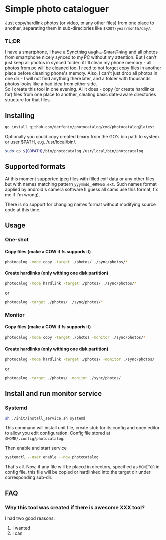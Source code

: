 # Simple photo cataloguer

Just copy/hardlink photos (or video, or any other files) from one place to
another, separating them in sub-directories like `$ROOT/year/month/day/`.

### TL;DR 

I have a smartphone, I have a Syncthing ~~uugh... SmartThing~~ and all photos
from smartphone nicely synced to my PC without my attention. But I can't just
keep all photos in synced folder: if I'll clean my phone memory - all photos 
from pc will be cleaned too. I need to not forget copy files in another 
place before cleaning phone's memory. Also, I can't  just drop all photos in 
one dir - I will not find anything there later, and a folder with thousands 
photos looks like a bad idea from either side.    
So I create this tool in one evening. All it does - copy (or create hardlinks for)
files from one place to another, creating basic date-aware directories
structure for that files.


## Installing
```bash
go install github.com/derfenix/photocatalog/cmd/photocatalog@latest
```
Optionally you could copy created binary from the GO's bin path to 
system or user $PATH, e.g. /usr/local/bin/.
```bash
sudo cp ${GOPATH}/bin/photocatalog /usr/local/bin/photocatalog
```

## Supported formats
At this moment supported jpeg files with filled exif data or any other 
files but with names matching pattern `yyymmdd_HHMMSS.ext`. Such 
names format applied by android's camera software (I guess all cams 
use this format, fix me if I'm wrong).

There is no support for changing names format without modifying  source code 
at this time.

## Usage
### One-shot 
#### Copy files (make a COW if fs supports it)
```bash
photocalog -mode copy -target ./photos/ ./sync/photos/*
```

#### Create hardlinks (only withing one disk partition)
```bash
photocalog -mode hardlink -target ./photos/ ./sync/photos/*
```
or 
```bash
photocalog -target ./photos/ ./sync/photos/*
```

### Monitor
#### Copy files (make a COW if fs supports it)
```bash
photocalog -mode copy -target ./photos -monitor ./sync/photos/*
```

#### Create hardlinks (only withing one disk partition)
```bash
photocalog -mode hardlink -target ./photos/ -monitor ./sync/photos/
```
or 
```bash
photocalog -target ./photos/ -monitor ./sync/photos/
```

## Install and run monitor service

### Systemd
```bash
sh ./init/install_service.sh systemd
```
This command will install unit file, create stub for its config and open
editor to allow you edit configuration. Config file stored at 
`$HOME/.config/photocatalog`.

Then enable and start service
```bash
systemctl --user enable --now photocatalog
```
That's all. Now, if any file will be placed in directory, specified as `MONITOR`
in config file, this file will be copied or hardlinked into the target dir
under corresponding sub-dir. 

## FAQ

### Why this tool was created if there is awesome XXX tool?
I had two good reasons:
1. I wanted
2. I can

